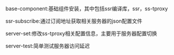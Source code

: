 base-component:基础组件安装，其中包括ssr编译库，ssr，ss-tproxy

ssr-subscribe:通过订阅地址获取相关服务器的json配置文件

server-set:修改ss-tproxy相关配置信息，主要用于服务器配置切换

server-test:简单测试服务器访问延迟
